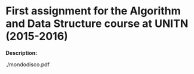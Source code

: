 # First assignment for the Algorithm and Data Structure course at UNITN (2015-2016)

**Description:**

./mondodisco.pdf
